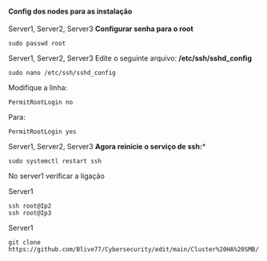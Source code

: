 #### Config dos nodes para as instalação

Server1, Server2, Server3
**Configurar senha para o root**   
```shell
sudo passwd root
```

Server1, Server2, Server3
Edite o seguinte arquivo: **/etc/ssh/sshd_config**    
```shell
sudo nano /etc/ssh/sshd_config
```  
Modifique a linha:   
```shell
PermitRootLogin no 
```   
Para:   
```shell 
PermitRootLogin yes
```   
Server1, Server2, Server3
**Agora reinicie o serviço de ssh:***
```shell
sudo systemctl restart ssh
```   

No server1 verificar a ligação

Server1
```shell
ssh root@Ip2
ssh root@Ip3
```  

Server1
```shell
git clone https://github.com/Blive77/Cybersecurity/edit/main/Cluster%20HA%20SMB/
```  
